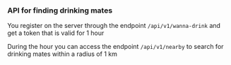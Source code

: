 ### API for finding drinking mates

You register on the server through the endpoint
``
/api/v1/wanna-drink
``
and get a token that is valid for 1 hour

During the hour you can access the endpoint
``/api/v1/nearby``
to search for drinking mates within a radius of 1 km
